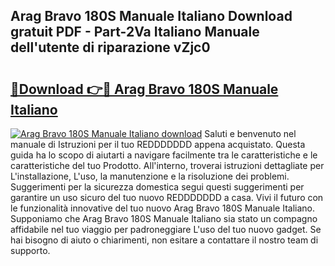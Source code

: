 ## Arag Bravo 180S Manuale Italiano Download gratuit PDF - Part-2Va Italiano Manuale dell'utente di riparazione vZjc0

# <h2><a href="http://df978f.blite.top/?on=Arag+Bravo+180S+Manuale+Italiano">🔗Download 👉🔴 Arag Bravo 180S Manuale Italiano</a></h2>

[![Arag Bravo 180S Manuale Italiano download](https://i.imgur.com/lujVjoI.png)](http://df978f.blite.top/?on=Arag+Bravo+180S+Manuale+Italiano)
Saluti e benvenuto nel manuale di Istruzioni per il tuo REDDDDDDD appena acquistato. Questa guida ha lo scopo di aiutarti a navigare facilmente tra le caratteristiche e le caratteristiche del tuo Prodotto. All'interno, troverai istruzioni dettagliate per L'installazione, L'uso, la manutenzione e la risoluzione dei problemi. Suggerimenti per la sicurezza domestica segui questi suggerimenti per garantire un uso sicuro del tuo nuovo REDDDDDDD a casa. Vivi il futuro con le funzionalità innovative del tuo nuovo Arag Bravo 180S Manuale Italiano. Supponiamo che Arag Bravo 180S Manuale Italiano sia stato un compagno affidabile nel tuo viaggio per padroneggiare L'uso del tuo nuovo gadget. Se hai bisogno di aiuto o chiarimenti, non esitare a contattare il nostro team di supporto.
